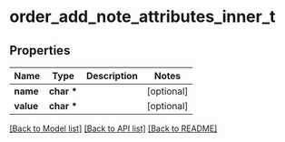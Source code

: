 # order_add_note_attributes_inner_t

## Properties
Name | Type | Description | Notes
------------ | ------------- | ------------- | -------------
**name** | **char \*** |  | [optional] 
**value** | **char \*** |  | [optional] 

[[Back to Model list]](../README.md#documentation-for-models) [[Back to API list]](../README.md#documentation-for-api-endpoints) [[Back to README]](../README.md)


